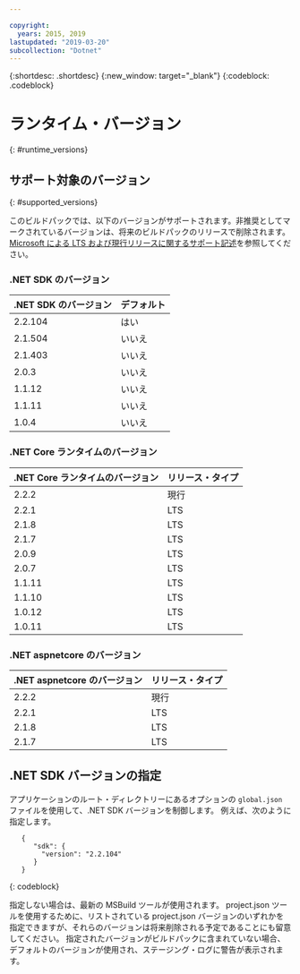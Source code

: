 ```yaml
---

copyright:
  years: 2015, 2019
lastupdated: "2019-03-20"
subcollection: "Dotnet"
---
```


{:shortdesc: .shortdesc}
{:new_window: target="_blank"}
{:codeblock: .codeblock}


# ランタイム・バージョン
{: #runtime_versions}

## サポート対象のバージョン
{: #supported_versions}

このビルドパックでは、以下のバージョンがサポートされます。非推奨としてマークされているバージョンは、将来のビルドパックのリリースで削除されます。  [Microsoft による LTS および現行リリースに関するサポート記述](https://www.microsoft.com/net/core/support)を参照してください。


### .NET SDK のバージョン

| .NET SDK のバージョン        | デフォルト          |
|-------------------------|------------------|
| 2.2.104                 |   はい            |
| 2.1.504                 |   いいえ             |
| 2.1.403                 |   いいえ             |
| 2.0.3                   |   いいえ             |
| 1.1.12                  |   いいえ             |
| 1.1.11                  |   いいえ             |
| 1.0.4                   |   いいえ             |


### .NET Core ランタイムのバージョン

| .NET Core ランタイムのバージョン | リリース・タイプ      |
|---------------------------|-------------------|
| 2.2.2                     | 現行           |  
| 2.2.1                     | LTS               |
| 2.1.8                     | LTS               |
| 2.1.7                     | LTS               |
| 2.0.9                     | LTS               |
| 2.0.7                     | LTS               |
| 1.1.11                    | LTS               |
| 1.1.10                    | LTS               |
| 1.0.12                    | LTS               |
| 1.0.11                    | LTS               |


### .NET aspnetcore のバージョン

| .NET aspnetcore のバージョン | リリース・タイプ        |
|---------------------------|-------------------|
| 2.2.2                     | 現行           |  
| 2.2.1                     | LTS               |
| 2.1.8                     | LTS               |
| 2.1.7                     | LTS               |



## .NET SDK バージョンの指定

アプリケーションのルート・ディレクトリーにあるオプションの `global.json` ファイルを使用して、.NET SDK バージョンを制御します。 例えば、次のように指定します。
```
   {
      "sdk": {
        "version": "2.2.104"
      }
   }
```
{: codeblock}

指定しない場合は、最新の MSBuild ツールが使用されます。  project.json ツールを使用するために、リストされている project.json バージョンのいずれかを指定できますが、それらのバージョンは将来削除される予定であることにも留意してください。  指定されたバージョンがビルドパックに含まれていない場合、デフォルトのバージョンが使用され、ステージング・ログに警告が表示されます。
